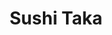 ---
layout: place
title: "Sushi Taka"
permalink: /california/irvine/sushi-taka.html
stateAbbr: CA
stateName: California
cityName: Irvine
place_id: ChIJG8LizEff3IARiwwvFn11DWs
photos:
  - name: >-
      places/ChIJG8LizEff3IARiwwvFn11DWs/photos/AeeoHcJcB3xGU_xxUR7FnyNLxiA-9LQ9g16f3RdlboRNKgQasoRZ67hVEI6ah9grZFhtJWbPW6y8WULSB_OT_pyAv-4UYA007OiLCpXeAUFWapIJCyzqOJxczvxRAWo_GVlC6HYuWKTC7pj_ErsyNZrFx0juVuKhOVeLW3ya7gMFbdWX3fjCHZaLliFIt2kbNJdQ1yBy-yrFu9UTiv4nV8TJYFxRcPrOrkAlz1KarsDhUcilv6MeBdctLatDHJenV1kLwUf2Y_TczjSQpHkKXNY_9WfbNN4firb-a9FnHB9bXuhSOTG0bMQu6MDJzojoVTqs0PKAbcX-IXO36uSWfcFZvhcsZY8TYM6jjFWyBnz1BJ1DITX8j_TLd4TfbKEowgJXEjius6NWyWBrKFcn2pj4Xzp469INP_fh9UIImNWrlu4
    widthPx: 3024
    heightPx: 4032
    authorAttributions:
      - displayName: Evan Nguyen
        uri: https://maps.google.com/maps/contrib/113105576465887270458
        photoUri: >-
          https://lh3.googleusercontent.com/a-/ALV-UjW40_bU38pLZkuyaZqYFom-Uw5JzrPKkrngsolANg13qr9s4pC-GA=s100-p-k-no-mo
    flagContentUri: >-
      https://www.google.com/local/imagery/report/?cb_client=maps_api_places.places_api&image_key=!1e10!2sCIHM0ogKEICAgICKlcihaw&hl=en-US
    googleMapsUri: >-
      https://www.google.com/maps/place//data=!3m4!1e2!3m2!1sCIHM0ogKEICAgICKlcihaw!2e10!4m2!3m1!1s0x80dcdf47cce2c21b:0x6b0d757d162f0c8b
  - name: >-
      places/ChIJG8LizEff3IARiwwvFn11DWs/photos/AeeoHcJJ3A1bMYOeng2T5SYz4E5qjQQVb2E38pBSjL7nc32C7S6BZIaNeTVZ4R_TM7-srPdlw8j3iuoEXNQtXBcoi3_p9_Um7J0j6mvExcKsSHMEtvLopuNR217lSuXjFqfVrYl87kJrAxemL5Mx6TeRZ9Gm6DKmYRBmw0kQWv3YsLtz_oezQq9uJd4EKHLV9j-cxh9Xr2ndlMxE413zPCeLDHQanWgkDaoS4heIDFLZFE_4RLT_AovUUbAKvGhIpginL0rrLW_IqfHU29VSY-gVDt80ArDxh3UGFWTpIgIfx8SOzg
    widthPx: 848
    heightPx: 632
    authorAttributions:
      - displayName: Sushi Taka
        uri: https://maps.google.com/maps/contrib/111399922522115385181
        photoUri: >-
          https://lh3.googleusercontent.com/a-/ALV-UjUc_57M-xsOcfVDP3nUakZo2_hAjNKC3R-5yNjv9vNctKQseDg=s100-p-k-no-mo
    flagContentUri: >-
      https://www.google.com/local/imagery/report/?cb_client=maps_api_places.places_api&image_key=!1e10!2sAF1QipOh_ET5VXLdUkBhCN4YjVJ5NbLZLQvBE5EnLR_d&hl=en-US
    googleMapsUri: >-
      https://www.google.com/maps/place//data=!3m4!1e2!3m2!1sAF1QipOh_ET5VXLdUkBhCN4YjVJ5NbLZLQvBE5EnLR_d!2e10!4m2!3m1!1s0x80dcdf47cce2c21b:0x6b0d757d162f0c8b
  - name: >-
      places/ChIJG8LizEff3IARiwwvFn11DWs/photos/AeeoHcKh8sYsEsGxXbINhAnnP3VpbyitKCP_Y-QTGDliRSbDSF3Wx4cb9EXcAzG_NvsCi-UXtdF-MihBxqOBovaGyB-4iZc1H3IBPchm3fxtva_0G_mPcJUaIaYDctOva9b9u7cRWGcpqt4giAoZ304e4HAdBnX2-IeuHpE8TSNlB350PtguoZrzWACnt605HdqRPy_lZVj0EVTaDmFOYW-te2Tyo199vXk7KBMpqwCBm5Y2XyFlmbQ-m0Qnez7cMn468zzjEGhDKyOXr_E45p1cWuj_DkjOGEz-u4zwx2o4Jo14Bg
    widthPx: 838
    heightPx: 552
    authorAttributions:
      - displayName: Sushi Taka
        uri: https://maps.google.com/maps/contrib/111399922522115385181
        photoUri: >-
          https://lh3.googleusercontent.com/a-/ALV-UjUc_57M-xsOcfVDP3nUakZo2_hAjNKC3R-5yNjv9vNctKQseDg=s100-p-k-no-mo
    flagContentUri: >-
      https://www.google.com/local/imagery/report/?cb_client=maps_api_places.places_api&image_key=!1e10!2sAF1QipNXJfWfRq6PWrnVT_ggudM-odOwqVhG8vO5mvP8&hl=en-US
    googleMapsUri: >-
      https://www.google.com/maps/place//data=!3m4!1e2!3m2!1sAF1QipNXJfWfRq6PWrnVT_ggudM-odOwqVhG8vO5mvP8!2e10!4m2!3m1!1s0x80dcdf47cce2c21b:0x6b0d757d162f0c8b
  - name: >-
      places/ChIJG8LizEff3IARiwwvFn11DWs/photos/AeeoHcLult0UM3pUV4AOCTcUEZ1AlyHovuJLy5qoCKJlf6vwKzTAiiAh7u2bjx81U1BEB3-w4ihDMvMaBvFsUcxmsXGMWOU7p3MP6BSpZOS51Rv7CGqgiWqYMgcKjv_NrTfFN9IbLOBQwEh15-pIrFkYN9ECOJvDFc038uUJj7jmqtMMOzbYVoVXTNhcjlFV22YkbDABoEuhrRU3p5RP96UDOK4CycR1qKzdWfE3GOuoyqifYWsRA1WMbJMr99KwDHiqiHNYyItLJeFyTrxXcxyxp9UEjkb540phfGS7qYhVjkjkyycPzxZYpgZx1LiIqj8Gshcw80lagSSr53IiGqhVBtmw2sVdezi7cTIxFMnWn6a8dlY-9e1P909f-qX8IL0AeksA0YNlf4lUvb7a3fLEPouDpLHmVTD4fqkZSkoZOK5gWg
    widthPx: 3024
    heightPx: 4032
    authorAttributions:
      - displayName: Ilia Sorokin
        uri: https://maps.google.com/maps/contrib/101401262910911480647
        photoUri: >-
          https://lh3.googleusercontent.com/a/ACg8ocKEZPcXqG_tmoPl001v5LlU4kobCOzTJeVhAgPexzdaJt05=s100-p-k-no-mo
    flagContentUri: >-
      https://www.google.com/local/imagery/report/?cb_client=maps_api_places.places_api&image_key=!1e10!2sCIHM0ogKEICAgIC9yMv_cg&hl=en-US
    googleMapsUri: >-
      https://www.google.com/maps/place//data=!3m4!1e2!3m2!1sCIHM0ogKEICAgIC9yMv_cg!2e10!4m2!3m1!1s0x80dcdf47cce2c21b:0x6b0d757d162f0c8b
  - name: >-
      places/ChIJG8LizEff3IARiwwvFn11DWs/photos/AeeoHcK6DTXjhW8nFZ_YJwHl7cTY5tWuZNGUu6PPOwlDJXLhd1wDSgRwEpB1h1M0lxpaTXrezwXTMtXmjJHX1bKkZiCZBQT-xPUI0trLSbDFuWqEy7nePvx9MnEp7CvDEEBlRbjd2AM60RbkUOJmMAB0EAk3-FpOcnayTmCZm-fKwAxL7vMIsbYc_1s6QzTQ3smViu57LMXBked3vgDE4jFWxJZs26iyfsj-Kibr01HNZbEwj3HXlDMk5if7g0v-ajHPL-1FfhziHdqobpvWzwSqhnDHjOFy-MOUK90I7AooEgWjlFd8iXj_maa-dQPA6pOt8pj4uk4MnrnjAuCjs21iv50VW1FOYMTJu2Jp5nafBeCTjFFpVKGrvoW4bewtvcdM_K0jqTHoYGvRTJBXO07ncLc0F-_x9WVFzeJGSYc5WGt7ZAc
    widthPx: 4000
    heightPx: 3000
    authorAttributions:
      - displayName: warit srimadee
        uri: https://maps.google.com/maps/contrib/102767298882679849082
        photoUri: >-
          https://lh3.googleusercontent.com/a-/ALV-UjVJIesCG37DsZmhxUeDyScC71FYQNb2111JnUC453TPlJG66knaHg=s100-p-k-no-mo
    flagContentUri: >-
      https://www.google.com/local/imagery/report/?cb_client=maps_api_places.places_api&image_key=!1e10!2sCIHM0ogKEICAgICuhvzvpAE&hl=en-US
    googleMapsUri: >-
      https://www.google.com/maps/place//data=!3m4!1e2!3m2!1sCIHM0ogKEICAgICuhvzvpAE!2e10!4m2!3m1!1s0x80dcdf47cce2c21b:0x6b0d757d162f0c8b
  - name: >-
      places/ChIJG8LizEff3IARiwwvFn11DWs/photos/AeeoHcLUvrCVZ-O9z_mGknezSHl3JVhT1nuoEynalm0nS_L9rpl-w2TvpK3xnuhOd3SM0YK_p5WfvFmoXn0hB_KX8_goMZtO3ASZFFdCCvuKckaf0zLTqyTxwfeBMaVvXpgq8XyzXMwx0QAS4DWozFrcE2tFbmGwTYPc3T_rmRKoRuUU2ZIPnzdSEW5TCFPaD-XjVdmMXCJ9SCDYqqrzInZ5qdH6w-0zDV1KE-7u8snWGFSr4A6vc55zzCyvw_ONCVzAz3j009EI5HZad-r4r9A05ka4qnZuA69igKcip72MhYXubJIVoNZOptv_EtKstRGFqzHHQfP3gWjWtW-IL2cYQOXYbUvM_WK5mCo_ytLrDj9apOUwCzIP5SQwx6CmJh5V1YBE_N9uSuAcZOF8G0Mp5y866XtE5_AWQemeGKRDhg8ESg
    widthPx: 4000
    heightPx: 3000
    authorAttributions:
      - displayName: warit srimadee
        uri: https://maps.google.com/maps/contrib/102767298882679849082
        photoUri: >-
          https://lh3.googleusercontent.com/a-/ALV-UjVJIesCG37DsZmhxUeDyScC71FYQNb2111JnUC453TPlJG66knaHg=s100-p-k-no-mo
    flagContentUri: >-
      https://www.google.com/local/imagery/report/?cb_client=maps_api_places.places_api&image_key=!1e10!2sCIHM0ogKEICAgICuhvzvRA&hl=en-US
    googleMapsUri: >-
      https://www.google.com/maps/place//data=!3m4!1e2!3m2!1sCIHM0ogKEICAgICuhvzvRA!2e10!4m2!3m1!1s0x80dcdf47cce2c21b:0x6b0d757d162f0c8b
  - name: >-
      places/ChIJG8LizEff3IARiwwvFn11DWs/photos/AeeoHcKNOsKvNEK6z9wSDbZ40Tyk2xd4MglLoAXEjLoo2J6axjU0mx4eB4bFwdYPND7NPBb89u-H5WIycGjMZ7Skqf_lWZzxWIK03zhNFmTIWB4IA6ml2AyNyZjvyHpIm1loZCKVUT5gTFMZg-cGywkrmcabbyZgBgzd6lRC1ONG2oovipvtdBQn4Qc7FnxEkARqgBJDPh4jarpukQMoOgQR5hAgYXQmnCMzjTmL-zGEo8A2JQD1UilDAxO0QGHcAvoh5T_nYUvK21naCM76jxb8chdYy9SwDqDYrdwq77Oh22Y5dg
    widthPx: 3818
    heightPx: 2477
    authorAttributions:
      - displayName: Sushi Taka
        uri: https://maps.google.com/maps/contrib/111399922522115385181
        photoUri: >-
          https://lh3.googleusercontent.com/a-/ALV-UjUc_57M-xsOcfVDP3nUakZo2_hAjNKC3R-5yNjv9vNctKQseDg=s100-p-k-no-mo
    flagContentUri: >-
      https://www.google.com/local/imagery/report/?cb_client=maps_api_places.places_api&image_key=!1e10!2sAF1QipNA9RXpf6pgoCNhiUliMIrf4HKiCSqfd3qu0XtX&hl=en-US
    googleMapsUri: >-
      https://www.google.com/maps/place//data=!3m4!1e2!3m2!1sAF1QipNA9RXpf6pgoCNhiUliMIrf4HKiCSqfd3qu0XtX!2e10!4m2!3m1!1s0x80dcdf47cce2c21b:0x6b0d757d162f0c8b
  - name: >-
      places/ChIJG8LizEff3IARiwwvFn11DWs/photos/AeeoHcI9IyP5eEohDTgY9puoJKp3wKxgWUgD80KLu4fmGzcXW3c9mF3iNYCb1ozhBPeg74BWeOl6YWkoGNNIqgbOqKbFutaH6ffLMDwjP11L4SVIsrPyLsoFlcJG68tFBcTEQ__ukCQ9p2m_yiebiBtxlYYJjdbHZSi-S1m8txPkrAcLXcCAY1mMuTP4ncP7jz94mDuMK06pJIittNuOSFYa-malwEWHRnBwfAGNOJV2xQeG6p3isNMnTmDNOfOuyj_Wumn8h0M0yictUy3Q4ch3FXrBwNfzQ2h-GCeHk4lwlG8aDQ
    widthPx: 610
    heightPx: 424
    authorAttributions:
      - displayName: Sushi Taka
        uri: https://maps.google.com/maps/contrib/111399922522115385181
        photoUri: >-
          https://lh3.googleusercontent.com/a-/ALV-UjUc_57M-xsOcfVDP3nUakZo2_hAjNKC3R-5yNjv9vNctKQseDg=s100-p-k-no-mo
    flagContentUri: >-
      https://www.google.com/local/imagery/report/?cb_client=maps_api_places.places_api&image_key=!1e10!2sAF1QipPtMPeUOKrfzDFTM6jIpa1zp5047D-e20AKJbTP&hl=en-US
    googleMapsUri: >-
      https://www.google.com/maps/place//data=!3m4!1e2!3m2!1sAF1QipPtMPeUOKrfzDFTM6jIpa1zp5047D-e20AKJbTP!2e10!4m2!3m1!1s0x80dcdf47cce2c21b:0x6b0d757d162f0c8b
  - name: >-
      places/ChIJG8LizEff3IARiwwvFn11DWs/photos/AeeoHcI2gCc-SvGSdH1TY19SHqoq9c9XHMM01sGe5iirZSAdjv-27B0nNP8n8C4mx2oUnpKChNAZrcx_KPKdiKxyRY3bCrT9Cshbo9LJlTBzWWY706xh2iyQVGzFfUjx8xSIbCtBZ4DmpEhkX5eM0baCBF_RA9HAH9-9HJebRCC7kd7HZLDCuKadv2NvYCfP6uvE1LkWv9JlI8D3Socfp_KyqU02VPN5JuD2hp5iyLfk2fcxyvXnZeBypCwj16wBtlp1RokG2HcL3AMUI05FKORqLtf80i2UktLPquFbudCanhRBZcpuv44Txn3sGuGV0yYrJgmv-oPXF1GCrrG0YgJ9i-VIz8R-1Kh7UhnXTLTy1St2JH_WUezrNjjSTvaOtvIVM9XcE56jM7vvzIBXtp0_f9HOpOs76k_2Chzm01oNK2c8Xzo
    widthPx: 3024
    heightPx: 4032
    authorAttributions:
      - displayName: Francis Teran
        uri: https://maps.google.com/maps/contrib/111364840243296086086
        photoUri: >-
          https://lh3.googleusercontent.com/a-/ALV-UjVKAwk_Fmnj85KZW2YSyUChTFrmiiWuculXLLkL6haDU1-MeanyEw=s100-p-k-no-mo
    flagContentUri: >-
      https://www.google.com/local/imagery/report/?cb_client=maps_api_places.places_api&image_key=!1e10!2sCIHM0ogKEICAgIDFn7-Y-gE&hl=en-US
    googleMapsUri: >-
      https://www.google.com/maps/place//data=!3m4!1e2!3m2!1sCIHM0ogKEICAgIDFn7-Y-gE!2e10!4m2!3m1!1s0x80dcdf47cce2c21b:0x6b0d757d162f0c8b
  - name: >-
      places/ChIJG8LizEff3IARiwwvFn11DWs/photos/AeeoHcJOhs0OqRQWV2IPxuK0govMEnHtiIa6QKIS4NyOS5htB1Xr9LX0d3Kf139ha5AlIJ75YfI6iL2znlsCRnEeQLO7cU51_OBgNqi_aXxRPt_yjEoeKoMPsQuUQQwI-eo-5evdeCoIy0yepuR2xg6Fg8oeFiBj7XeMpWArqKbOwOPpcWz7P5to6grTnrep32q7YJGXi4eKutIcIyHcOI9rbZW7Pd2is5_2BElY_tX_Ji69TfNBwwVmK7immgN5vSJWmXD6E4Ij_NIGquuBe-K4_jUbZBsL-Zuj0Z-ViLYvUnxnT7r9PL1En8KXDuVhRuAiUW8sUyB7pJpw5tqHqEUMVGFMX_RLQs2punfmP51zgReL8jXSzkuMjNGlrnqJDV6wLLedW8gItC_ku5VS9DhL7js_f30RK6GZ-NkVyIzCygjrHQ
    widthPx: 3024
    heightPx: 4032
    authorAttributions:
      - displayName: John Bishop
        uri: https://maps.google.com/maps/contrib/113690720033654134870
        photoUri: >-
          https://lh3.googleusercontent.com/a-/ALV-UjW0SBq7H90Tc4_4pIhuU9AhpVe8xIIA0vemzZXHm29wQWsW9s2q=s100-p-k-no-mo
    flagContentUri: >-
      https://www.google.com/local/imagery/report/?cb_client=maps_api_places.places_api&image_key=!1e10!2sCIHM0ogKEICAgICT_5KNXg&hl=en-US
    googleMapsUri: >-
      https://www.google.com/maps/place//data=!3m4!1e2!3m2!1sCIHM0ogKEICAgICT_5KNXg!2e10!4m2!3m1!1s0x80dcdf47cce2c21b:0x6b0d757d162f0c8b
address: 2967 Michelson Dr G, Irvine, CA 92612, USA
street: 2967 Michelson Dr G
city: Irvine
state: CA
zip: '92612'
country: USA
neighborhood: Irvine Business Complex
latitude: '33.672614'
longitude: '-117.846750'
accessibility_options:
  wheelchairAccessibleParking: true
  wheelchairAccessibleEntrance: true
  wheelchairAccessibleRestroom: true
  wheelchairAccessibleSeating: true
business_status: OPERATIONAL
name: Sushi Taka
google_maps_links:
  directionsUri: >-
    https://www.google.com/maps/dir//''/data=!4m7!4m6!1m1!4e2!1m2!1m1!1s0x80dcdf47cce2c21b:0x6b0d757d162f0c8b!3e0
  placeUri: https://maps.google.com/?cid=7713950916859071627
  writeAReviewUri: >-
    https://www.google.com/maps/place//data=!4m3!3m2!1s0x80dcdf47cce2c21b:0x6b0d757d162f0c8b!12e1
  reviewsUri: >-
    https://www.google.com/maps/place//data=!4m4!3m3!1s0x80dcdf47cce2c21b:0x6b0d757d162f0c8b!9m1!1b1
  photosUri: >-
    https://www.google.com/maps/place//data=!4m3!3m2!1s0x80dcdf47cce2c21b:0x6b0d757d162f0c8b!10e5
primary_type: Sushi Restaurant
opening_hours:
  regular: null
  current: null
secondary_opening_hours:
  regular:
    weekdayDescriptions: null
    type: null
  current:
    weekdayDescriptions: null
    type: null
phone: (949) 336-5555
price_level: PRICE_LEVEL_MODERATE
price_range: $20 &ndash; $30
rating: '3.6'
rating_count: 91
website: http://www.sushitakairvine.com/
description: null
reviews:
  - name: >-
      places/ChIJG8LizEff3IARiwwvFn11DWs/reviews/ChZDSUhNMG9nS0VJQ0FnTUNJbllMYUJREAE
    relativePublishTimeDescription: a week ago
    rating: 1
    text:
      text: >-
        We’ve ordered from this location over 75-100 times! We’ve never had a
        reason to interact with their staff until today, when we had an issue
        with our order. We wanted to make a change to the roll we ordered and we
        were told there was nothing they could do for us given they had already
        started preparing our order… what? All we wanted to do was add an item
        on. We pushed it further and said surly there’s something we can do, so
        she “spoke to the chef” who basically said no. So long story short, I
        hope one day they realize that loyal customers are worth way more than
        what a simple customer service gesture would have cost them.
      languageCode: en
    originalText:
      text: >-
        We’ve ordered from this location over 75-100 times! We’ve never had a
        reason to interact with their staff until today, when we had an issue
        with our order. We wanted to make a change to the roll we ordered and we
        were told there was nothing they could do for us given they had already
        started preparing our order… what? All we wanted to do was add an item
        on. We pushed it further and said surly there’s something we can do, so
        she “spoke to the chef” who basically said no. So long story short, I
        hope one day they realize that loyal customers are worth way more than
        what a simple customer service gesture would have cost them.
      languageCode: en
    authorAttribution:
      displayName: Scott Stuetzel
      uri: https://www.google.com/maps/contrib/111835447529446177147/reviews
      photoUri: >-
        https://lh3.googleusercontent.com/a-/ALV-UjXhOllsm1gzoBBy4_1k14Bnem-w0ydUA2_5OqYyym960wM5sO4=s128-c0x00000000-cc-rp-mo
    publishTime: '2025-04-04T02:31:28.460295Z'
    flagContentUri: >-
      https://www.google.com/local/review/rap/report?postId=ChZDSUhNMG9nS0VJQ0FnTUNJbllMYUJREAE&d=17924085&t=1
    googleMapsUri: >-
      https://www.google.com/maps/reviews/data=!4m6!14m5!1m4!2m3!1sChZDSUhNMG9nS0VJQ0FnTUNJbllMYUJREAE!2m1!1s0x80dcdf47cce2c21b:0x6b0d757d162f0c8b
  - name: >-
      places/ChIJG8LizEff3IARiwwvFn11DWs/reviews/ChdDSUhNMG9nS0VJQ0FnSUNUXzVLTjdnRRAB
    relativePublishTimeDescription: 10 months ago
    rating: 5
    text:
      text: >-
        I don’t understand the reviews hating on the customer service here. I’ve
        been like seven times and they’re always really cool and nice. Maybe
        they started out understaffed and that led to the problems. But anyway
        the sushi is good and I recommend this place.
      languageCode: en
    originalText:
      text: >-
        I don’t understand the reviews hating on the customer service here. I’ve
        been like seven times and they’re always really cool and nice. Maybe
        they started out understaffed and that led to the problems. But anyway
        the sushi is good and I recommend this place.
      languageCode: en
    authorAttribution:
      displayName: John Bishop
      uri: https://www.google.com/maps/contrib/113690720033654134870/reviews
      photoUri: >-
        https://lh3.googleusercontent.com/a-/ALV-UjW0SBq7H90Tc4_4pIhuU9AhpVe8xIIA0vemzZXHm29wQWsW9s2q=s128-c0x00000000-cc-rp-mo-ba4
    publishTime: '2024-05-21T02:30:28.308221Z'
    flagContentUri: >-
      https://www.google.com/local/review/rap/report?postId=ChdDSUhNMG9nS0VJQ0FnSUNUXzVLTjdnRRAB&d=17924085&t=1
    googleMapsUri: >-
      https://www.google.com/maps/reviews/data=!4m6!14m5!1m4!2m3!1sChdDSUhNMG9nS0VJQ0FnSUNUXzVLTjdnRRAB!2m1!1s0x80dcdf47cce2c21b:0x6b0d757d162f0c8b
  - name: >-
      places/ChIJG8LizEff3IARiwwvFn11DWs/reviews/ChZDSUhNMG9nS0VJQ0FnSUNuLWJqVGVBEAE
    relativePublishTimeDescription: 2 months ago
    rating: 1
    text:
      text: >-
        I wanted to share some feedback regarding my recent experiences at your
        restaurant. Previously, I have always been able to call ahead to place
        my order before arriving, which saved me valuable time. However, last
        night, a waitress informed me that the chef no longer allows phone
        orders. Instead of waiting 20 minutes to place my order in person, I
        would much prefer the option to call ahead, as I have done in the past.


        Additionally, I have noticed a significant issue with portion sizes when
        ordering through DoorDash. Each order consistently arrives with only
        four small pieces, yet two small orders cost $51. In comparison, other
        sushi restaurants provide 8 to 10 pieces per order at half the cost.
        This discrepancy in pricing and portion size is disappointing and has
        led me to reconsider my patronage.


        Unfortunately, due to these recent changes, I have decided to take my
        business elsewhere. I wanted to bring this to your attention in case you
        were unaware of these concerns.
      languageCode: en
    originalText:
      text: >-
        I wanted to share some feedback regarding my recent experiences at your
        restaurant. Previously, I have always been able to call ahead to place
        my order before arriving, which saved me valuable time. However, last
        night, a waitress informed me that the chef no longer allows phone
        orders. Instead of waiting 20 minutes to place my order in person, I
        would much prefer the option to call ahead, as I have done in the past.


        Additionally, I have noticed a significant issue with portion sizes when
        ordering through DoorDash. Each order consistently arrives with only
        four small pieces, yet two small orders cost $51. In comparison, other
        sushi restaurants provide 8 to 10 pieces per order at half the cost.
        This discrepancy in pricing and portion size is disappointing and has
        led me to reconsider my patronage.


        Unfortunately, due to these recent changes, I have decided to take my
        business elsewhere. I wanted to bring this to your attention in case you
        were unaware of these concerns.
      languageCode: en
    authorAttribution:
      displayName: Kevin B
      uri: https://www.google.com/maps/contrib/106505096542734710123/reviews
      photoUri: >-
        https://lh3.googleusercontent.com/a/ACg8ocKGPniTfWiaIucR1T7VynuB2D3yYhv1t1WGskailp6j3zp4ug=s128-c0x00000000-cc-rp-mo
    publishTime: '2025-02-04T13:32:03.448032Z'
    flagContentUri: >-
      https://www.google.com/local/review/rap/report?postId=ChZDSUhNMG9nS0VJQ0FnSUNuLWJqVGVBEAE&d=17924085&t=1
    googleMapsUri: >-
      https://www.google.com/maps/reviews/data=!4m6!14m5!1m4!2m3!1sChZDSUhNMG9nS0VJQ0FnSUNuLWJqVGVBEAE!2m1!1s0x80dcdf47cce2c21b:0x6b0d757d162f0c8b
  - name: >-
      places/ChIJG8LizEff3IARiwwvFn11DWs/reviews/ChdDSUhNMG9nS0VJQ0FnSUNzamZMd3F3RRAB
    relativePublishTimeDescription: 5 years ago
    rating: 5
    text:
      text: >-
        I really enjoyed my lunch at Taka! I had two different rolls + some
        sushi and it was delicious, fresh, and well prepared and designed. The
        server was very nice and kind. The place is also clean and cozy! They
        have a great happy hour deal which is all day long during the weekends!
        I highly recommend this place.
      languageCode: en
    originalText:
      text: >-
        I really enjoyed my lunch at Taka! I had two different rolls + some
        sushi and it was delicious, fresh, and well prepared and designed. The
        server was very nice and kind. The place is also clean and cozy! They
        have a great happy hour deal which is all day long during the weekends!
        I highly recommend this place.
      languageCode: en
    authorAttribution:
      displayName: Hesam Abedini
      uri: https://www.google.com/maps/contrib/113609600551977967806/reviews
      photoUri: >-
        https://lh3.googleusercontent.com/a-/ALV-UjWqV0t7ifXKCVdnP1hk4ckgBTeIK83opkd_Fq4Cr4U84Mh1W5Z7=s128-c0x00000000-cc-rp-mo-ba6
    publishTime: '2020-02-10T00:16:11.646760Z'
    flagContentUri: >-
      https://www.google.com/local/review/rap/report?postId=ChdDSUhNMG9nS0VJQ0FnSUNzamZMd3F3RRAB&d=17924085&t=1
    googleMapsUri: >-
      https://www.google.com/maps/reviews/data=!4m6!14m5!1m4!2m3!1sChdDSUhNMG9nS0VJQ0FnSUNzamZMd3F3RRAB!2m1!1s0x80dcdf47cce2c21b:0x6b0d757d162f0c8b
  - name: >-
      places/ChIJG8LizEff3IARiwwvFn11DWs/reviews/ChdDSUhNMG9nS0VJQ0FnTUNBeXYtV3pRRRAB
    relativePublishTimeDescription: 2 months ago
    rating: 1
    text:
      text: >-
        This is by far the worst sushi restaurant I have ever been to. They are
        so disrespectful and add a tip without authorization. Avoid this place
        at all costs and the lady working there is so rude and has a bad
        attitude.
      languageCode: en
    originalText:
      text: >-
        This is by far the worst sushi restaurant I have ever been to. They are
        so disrespectful and add a tip without authorization. Avoid this place
        at all costs and the lady working there is so rude and has a bad
        attitude.
      languageCode: en
    authorAttribution:
      displayName: Maya El-Said
      uri: https://www.google.com/maps/contrib/114662753963040268375/reviews
      photoUri: >-
        https://lh3.googleusercontent.com/a/ACg8ocJtLu7GmF_zk7ZZbmiIzBZWNKAMkCjYaikW0KbNT_kQd5Id=s128-c0x00000000-cc-rp-mo
    publishTime: '2025-01-30T22:05:32.910482Z'
    flagContentUri: >-
      https://www.google.com/local/review/rap/report?postId=ChdDSUhNMG9nS0VJQ0FnTUNBeXYtV3pRRRAB&d=17924085&t=1
    googleMapsUri: >-
      https://www.google.com/maps/reviews/data=!4m6!14m5!1m4!2m3!1sChdDSUhNMG9nS0VJQ0FnTUNBeXYtV3pRRRAB!2m1!1s0x80dcdf47cce2c21b:0x6b0d757d162f0c8b
parking_options:
  freeParkingLot: true
  freeStreetParking: true
payment_options:
  acceptsCreditCards: true
  acceptsDebitCards: true
  acceptsCashOnly: false
  acceptsNfc: true
allow_dogs: null
curbside_pickup: false
delivery: true
dine_in: true
good_for_children: true
good_for_groups: null
good_for_sports: false
live_music: false
menu_for_children: null
outdoor_seating: true
reservable: null
restroom: true
serves_beer: true
serves_breakfast: null
serves_brunch: false
serves_cocktails: null
serves_coffee: false
serves_dinner: true
serves_dessert: null
serves_lunch: true
serves_vegetarian_food: null
serves_wine: true
takeout: true

---